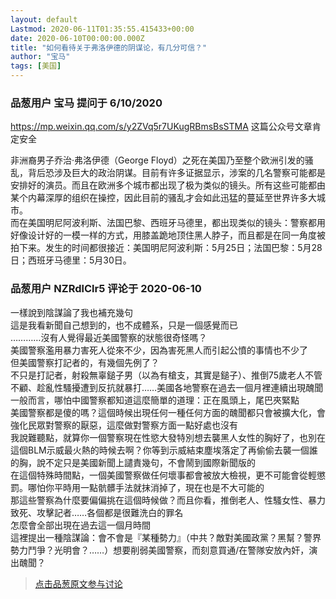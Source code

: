 ```yaml
---
layout: default
Lastmod: 2020-06-11T01:35:55.415433+00:00
date: 2020-06-10T00:00:00.000Z
title: "如何看待关于弗洛伊德的阴谋论，有几分可信？"
author: "宝马"
tags: [美国]
---
```



### 品葱用户 **宝马** 提问于 6/10/2020
    
https://mp.weixin.qq.com/s/y2ZVq5r7UKugRBmsBsSTMA 这篇公众号文章肯定安全  
  
非洲裔男子乔治·弗洛伊德（George Floyd）之死在美国乃至整个欧洲引发的骚乱，背后恐涉及巨大的政治阴谋。目前有许多证据显示，涉案的几名警察可能都是安排好的演员。而且在欧洲多个城市都出现了极为类似的镜头。所有这些可能都由某个内幕深厚的组织在操控，因此目前的骚乱才会如此迅猛的蔓延至世界许多大城市。  
而在美国明尼阿波利斯、法国巴黎、西班牙马德里，都出现类似的镜头：警察都用好像设计好的一模一样的方式，用膝盖跪地顶住黑人脖子，而且都是在同一角度被拍下来。发生的时间都很接近：美国明尼阿波利斯：5月25日；法国巴黎：5月28日；西班牙马德里：5月30日。
    
                

### 品葱用户 **NZRdlClr5** 评论于 2020-06-10
        
一樣說到陰謀論了我也補充幾句  
這是我看新聞自己想到的，也不成體系，只是一個感覺而已  
…………沒有人覺得最近美國警察的狀態很奇怪嗎？  
美國警察濫用暴力害死人從來不少，因為害死黑人而引起公憤的事情也不少了  
但美國警察打記者的，有幾個先例了？  
不只是打記者，射殺無辜鎚子男（以為有槍支，其實是鎚子）、推倒75歲老人不管不顧、趁亂性騷擾遭到反抗就暴打……美國各地警察在過去一個月裡連續出現醜聞  
一般而言，哪怕中國警察都知道這麼簡單的道理：正在風頭上，尾巴夾緊點  
美國警察都是傻的嗎？這個時候出現任何一種任何方面的醜聞都只會被擴大化，會強化民眾對警察的厭惡，這麼做對警察方面一點好處也沒有  
我說難聽點，就算你一個警察現在性慾大發特別想去襲黑人女性的胸好了，也別在這個BLM示威最火熱的時候去啊？你等到示威結束塵埃落定了再偷偷去襲一個誰的胸，說不定只是美國新聞上譴責幾句，不會鬧到國際新聞版的  
在這個特殊時間點，一個美國警察做任何壞事都會被放大檢視，更不可能會從輕懲罰。哪怕你平時用一點骯髒手法就抹消掉了，現在也是不大可能的  
那這些警察為什麼要偏偏挑在這個時候做？而且你看，推倒老人、性騷女性、暴力致死、攻擊記者……各個都是很難洗白的罪名  
怎麼會全部出現在過去這一個月時間  
這裡提出一種陰謀論：會不會是『某種勢力』（中共？敵對美國政黨？黑幫？警界勢力鬥爭？光明會？……）想要削弱美國警察，而刻意買通/在警隊安放內奸，演出醜聞？
        
                





> [点击品葱原文参与讨论](https://pincong.rocks/question/27066)

